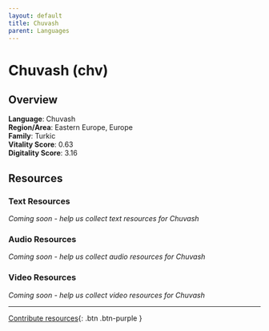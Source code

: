 ```yaml
---
layout: default
title: Chuvash
parent: Languages
---
```


# Chuvash (chv)

## Overview

**Language**: Chuvash  
**Region/Area**: Eastern Europe, Europe  
**Family**: Turkic  
**Vitality Score**: 0.63  
**Digitality Score**: 3.16  

## Resources

### Text Resources
*Coming soon - help us collect text resources for Chuvash*

### Audio Resources
*Coming soon - help us collect audio resources for Chuvash*

### Video Resources
*Coming soon - help us collect video resources for Chuvash*

---

[Contribute resources](https://fairtrain.github.io/){: .btn .btn-purple }
